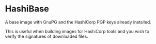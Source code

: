 # HashiBase

A base image with GnuPG and the HashiCorp PGP keys already installed.

This is useful when building images for HashiCorp tools and you wish to verify the signatures of downloaded files.
